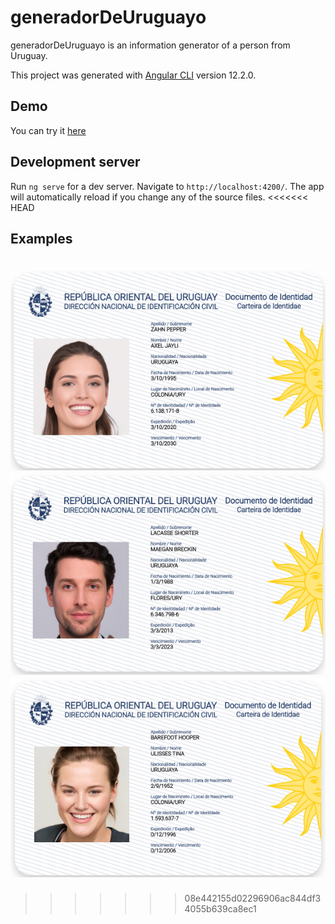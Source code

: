 # generadorDeUruguayo

generadorDeUruguayo is an information generator of a person from Uruguay.

This project was generated with [Angular CLI](https://github.com/angular/angular-cli) version 12.2.0.

## Demo
You can try it [here](https://uruguayangenerator.web.app/)

## Development server

Run `ng serve` for a dev server. Navigate to `http://localhost:4200/`. The app will automatically reload if you change any of the source files.
<<<<<<< HEAD

## Examples

![alt text](./images/example1.png)
![alt text](./images/example2.png)
![alt text](./images/example3.png)
=======
>>>>>>> 08e442155d02296906ac844df34055b639ca8ec1
